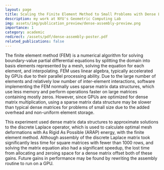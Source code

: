 ```yaml
---
layout: page
title: Scaling the Finite Element Method to Small Problems with Dense Linear Solvers
description: my work at NYU's Geometric Computing Lab
img: assets/img/publication_preview/dense-assembly-preview.png
importance: 1
category: academic
redirect: /assets/pdf/dense-assembly-poster.pdf
related_publications: false
---
```


The finite element method (FEM) is a numerical algorithm for solving boundary-value partial differential equations by splitting the domain into basis elements represented by a mesh, solving the equation for each element, and interpolating. FEM uses linear algebra, typically accelerated by GPUs due to their parallel processing ability. Due to the large number of elements and relatively low number of inter-element interactions, software implementing the FEM normally uses sparse matrix data structures, which use less memory and perform operations faster on large matrices containing mostly zeros. However, since GPUs are optimized for dense matrix multiplication, using a sparse matrix data structure may be slower than typical dense matrices for problems of small size due to the added overhead and non-uniform element storage.

This experiment used dense matrix data structures to approximate solutions to the discrete Laplace operator, which is used to calculate optimal mesh deformations with As Rigid As Possible (ARAP) energy, with the finite element method. Although assembly of the discrete Laplace matrix took significantly less time for square matrices with fewer than 1000 rows, and solving the matrix equation also had a significant speedup, the lost time from allocating and zeroing space for a dense matrix offset both of these gains. Future gains in performance may be found by rewriting the assembly routine to run on a GPU.
